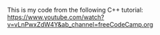 This is my code from the following C++ tutorial:
<br>
https://www.youtube.com/watch?v=vLnPwxZdW4Y&ab_channel=freeCodeCamp.org
